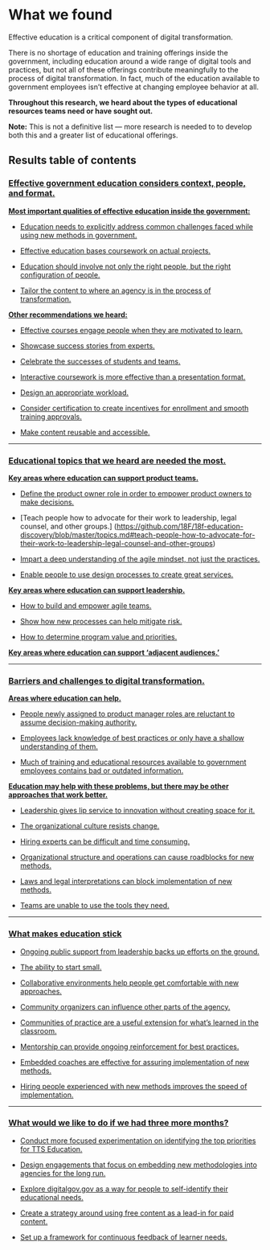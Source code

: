 # What we found

Effective education is a critical component of digital transformation.

There is no shortage of education and training offerings inside the government, including education around a wide range of digital tools and practices, but not all of these offerings contribute meaningfully to the process of digital transformation. In fact, much of the education available to government employees isn’t effective at changing employee behavior at all. 

**Throughout this research, we heard about the types of educational resources teams need or have sought out.** 

**Note:** This is not a definitive list — more research is needed to to develop both this and a greater list of educational offerings.

## Results table of contents

### [Effective government education considers context, people, and format.](https://github.com/18F/18f-education-discovery/blob/master/context_people_format.md#effective-government-education-considers-context-people-and-format)

**[Most important qualities of effective education inside the government:](https://github.com/18F/18f-education-discovery/blob/master/context_people_format.md#most-important-qualities-of-effective-education-inside-the-government)**

- [Education needs to explicitly address common challenges faced while using new methods in government.](https://github.com/18F/18f-education-discovery/blob/master/context_people_format.md#education-needs-to-explicitly-address-common-challenges-faced-while-using-new-methods-in-government)

- [Effective education bases coursework on actual projects.](https://github.com/18F/18f-education-discovery/blob/master/context_people_format.md#effective-education-bases-coursework-on-actual-projects)

- [Education should involve not only the right people, but the right configuration of people.](https://github.com/18F/18f-education-discovery/blob/master/context_people_format.md#education-should-involve-not-only-the-right-people-but-the-right-configuration-of-people)

- [Tailor the content to where an agency is in the process of transformation.](https://github.com/18F/18f-education-discovery/blob/master/context_people_format.md#tailor-the-content-to-where-an-agency-is-in-the-process-of-transformation)

**[Other recommendations we heard:](https://github.com/18F/18f-education-discovery/blob/master/context_people_format.md#other-recommendations-we-heard)**

- [Effective courses engage people when they are motivated to learn.](https://github.com/18F/18f-education-discovery/blob/master/context_people_format.md#effective-courses-engage-people-when-they-are-motivated-to-learn)

- [Showcase success stories from experts.](https://github.com/18F/18f-education-discovery/blob/master/context_people_format.md#showcase-success-stories-from-experts)

- [Celebrate the successes of students and teams.](https://github.com/18F/18f-education-discovery/blob/master/context_people_format.md#celebrate-the-successes-of-students-and-teams)

- [Interactive coursework is more effective than a presentation format.](https://github.com/18F/18f-education-discovery/blob/master/context_people_format.md#interactive-coursework-is-more-effective-than-a-presentation-format)

- [Design an appropriate workload.](https://github.com/18F/18f-education-discovery/blob/master/context_people_format.md#design-an-appropriate-workload)

- [Consider certification to create incentives for enrollment and smooth training approvals.](https://github.com/18F/18f-education-discovery/blob/master/context_people_format.md#consider-certification-to-create-incentives-for-enrollment-and-smooth-training-approvals)

- [Make content reusable and accessible.](https://github.com/18F/18f-education-discovery/blob/master/context_people_format.md#make-content-reusable-and-accessible)

* * *

### [Educational topics that we heard are needed the most.](https://github.com/18F/18f-education-discovery/blob/master/topics.md#educational-topics-that-we-heard-are-needed-the-most)

**[Key areas where education can support product teams.](https://github.com/18F/18f-education-discovery/blob/master/topics.md#key-areas-where-education-can-support-product-teams)**

- [Define the product owner role in order to empower product owners to make decisions.](https://github.com/18F/18f-education-discovery/blob/master/topics.md#define-the-product-owner-role-in-order-to-empower-product-owners-to-make-decisions)

- [Teach people how to advocate for their work to leadership, legal counsel, and other groups.] (https://github.com/18F/18f-education-discovery/blob/master/topics.md#teach-people-how-to-advocate-for-their-work-to-leadership-legal-counsel-and-other-groups)

- [Impart a deep understanding of the agile mindset, not just the practices.](https://github.com/18F/18f-education-discovery/blob/master/topics.md#impart-a-deep-understanding-of-the-agile-mindset-not-just-the-practices)

- [Enable people to use design processes to create great services.](https://github.com/18F/18f-education-discovery/blob/master/topics.md#enable-people-to-use-design-processes-to-create-great-services)

**[Key areas where education can support leadership.](https://github.com/18F/18f-education-discovery/blob/master/topics.md#key-areas-where-education-can-support-leadership)**

- [How to build and empower agile teams.](https://github.com/18F/18f-education-discovery/blob/master/topics.md#how-to-build-and-empower-agile-teams)

- [Show how new processes can help mitigate risk.](https://github.com/18F/18f-education-discovery/blob/master/topics.md#show-how-new-processes-can-help-mitigate-risk)

- [How to determine program value and priorities.](https://github.com/18F/18f-education-discovery/blob/master/topics.md#how-to-determine-program-value-and-priorities)

**[Key areas where education can support ‘adjacent audiences.’](https://github.com/18F/18f-education-discovery/blob/master/topics.md#key-areas-where-education-can-support-adjacent-audiences)**

* * *

### [Barriers and challenges to digital transformation.](https://github.com/18F/18f-education-discovery/blob/master/barriers_challenges.md#barriers-and-challenges-to-digital-transformation)

**[Areas where education can help.](https://github.com/18F/18f-education-discovery/blob/master/barriers_challenges.md#areas-where-education-can-help)**

- [People newly assigned to product manager roles are reluctant to assume decision-making authority.](https://github.com/18F/18f-education-discovery/blob/master/barriers_challenges.md#people-newly-assigned-to-product-manager-roles-are-reluctant-to-assume-decision-making-authority)

- [Employees lack knowledge of best practices or only have a shallow understanding of them.](https://github.com/18F/18f-education-discovery/blob/master/barriers_challenges.md#employees-lack-knowledge-of-best-practices-or-only-have-a-shallow-understanding-of-them)

- [Much of training and educational resources available to government employees contains bad or outdated information.](https://github.com/18F/18f-education-discovery/blob/master/barriers_challenges.md#much-of-training-and-educational-resources-available-to-government-employees-contains-bad-or-outdated-information)

**[Education may help with these problems, but there may be other approaches that work better.](https://github.com/18F/18f-education-discovery/blob/master/barriers_challenges.md#education-may-help-with-these-problems-but-there-may-be-other-approaches-that-work-better)**

- [Leadership gives lip service to innovation without creating space for it.](https://github.com/18F/18f-education-discovery/blob/master/barriers_challenges.md#leadership-gives-lip-service-to-innovation-without-creating-space-for-it)

- [The organizational culture resists change.](https://github.com/18F/18f-education-discovery/blob/master/barriers_challenges.md#the-organizational-culture-resists-change)

- [Hiring experts can be difficult and time consuming.](https://github.com/18F/18f-education-discovery/blob/master/barriers_challenges.md#hiring-experts-can-be-difficult-and-time-consuming)

- [Organizational structure and operations can cause roadblocks for new methods.](https://github.com/18F/18f-education-discovery/blob/master/barriers_challenges.md#organizational-structure-and-operations-can-cause-roadblocks-for-new-methods)

- [Laws and legal interpretations can block implementation of new methods.](https://github.com/18F/18f-education-discovery/blob/master/barriers_challenges.md#laws-and-legal-interpretations-can-block-implementation-of-new-methods)

- [Teams are unable to use the tools they need.](https://github.com/18F/18f-education-discovery/blob/master/barriers_challenges.md#teams-are-unable-to-use-the-tools-they-need)

* * *

### [What makes education stick](https://github.com/18F/18f-education-discovery/blob/master/education_sticks.md#what-makes-education-stick)

- [Ongoing public support from leadership backs up efforts on the ground.](https://github.com/18F/18f-education-discovery/blob/master/education_sticks.md#ongoing-public-support-from-leadership-backs-up-efforts-on-the-ground)

- [The ability to start small.](https://github.com/18F/18f-education-discovery/blob/master/education_sticks.md#the-ability-to-start-small)

- [Collaborative environments help people get comfortable with new approaches.](https://github.com/18F/18f-education-discovery/blob/master/education_sticks.md#collaborative-environments-help-people-get-comfortable-with-new-approaches)

- [Community organizers can influence other parts of the agency.](https://github.com/18F/18f-education-discovery/blob/master/education_sticks.md#community-organizers-can-influence-other-parts-of-the-agency)

- [Communities of practice are a useful extension for what’s learned in the classroom.](https://github.com/18F/18f-education-discovery/blob/master/education_sticks.md#communities-of-practice-are-a-useful-extension-for-whats-learned-in-the-classroom)

- [Mentorship can provide ongoing reinforcement for best practices.](https://github.com/18F/18f-education-discovery/blob/master/education_sticks.md#mentorship-can-provide-ongoing-reinforcement-for-best-practices)

- [Embedded coaches are effective for assuring implementation of new methods.](https://github.com/18F/18f-education-discovery/blob/master/education_sticks.md#embedded-coaches-are-effective-for-assuring-implementation-of-new-methods)

- [Hiring people experienced with new methods improves the speed of implementation.](https://github.com/18F/18f-education-discovery/blob/master/education_sticks.md#hiring-people-experienced-with-new-methods-improves-the-speed-of-implementation)

* * *

### [What would we like to do if we had three more months?](https://github.com/18F/18f-education-discovery/blob/master/three_months.md#what-would-we-like-to-do-if-we-had-three-more-months)

- [Conduct more focused experimentation on identifying the top priorities for TTS Education.](https://github.com/18F/18f-education-discovery/blob/master/three_months.md#conduct-more-focused-experimentation-on-identifying-the-top-priorities-for-tts-education)

- [Design engagements that focus on embedding new methodologies into agencies for the long run.](https://github.com/18F/18f-education-discovery/blob/master/three_months.md#design-engagements-that-focus-on-embedding-new-methodologies-into-agencies-for-the-long-run)

- [Explore digitalgov.gov as a way for people to self-identify their educational needs.](https://github.com/18F/18f-education-discovery/blob/master/three_months.md#explore-digitalgovgov-as-a-way-for-people-to-self-identify-their-educational-needs)

- [Create a strategy around using free content as a lead-in for paid content.](https://github.com/18F/18f-education-discovery/blob/master/three_months.md#create-a-strategy-around-using-free-content-as-a-lead-in-for-paid-content)

- [Set up a framework for continuous feedback of learner needs.](https://github.com/18F/18f-education-discovery/blob/master/three_months.md#set-up-a-framework-for-continuous-feedback-of-learner-needs)
